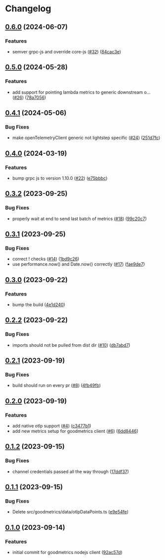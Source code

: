 # Changelog

## [0.6.0](https://github.com/bruuuuuuuce/goodmetrics-nodejs/compare/v0.5.0...v0.6.0) (2024-06-07)


### Features

* semver grpc-js and override core-js ([#32](https://github.com/bruuuuuuuce/goodmetrics-nodejs/issues/32)) ([84cac3e](https://github.com/bruuuuuuuce/goodmetrics-nodejs/commit/84cac3e5ec5893a2b2a9199b5fc471e6c6139110))

## [0.5.0](https://github.com/bruuuuuuuce/goodmetrics-nodejs/compare/v0.4.1...v0.5.0) (2024-05-28)


### Features

* add support for pointing lambda metrics to generic downstream o… ([#26](https://github.com/bruuuuuuuce/goodmetrics-nodejs/issues/26)) ([78a7056](https://github.com/bruuuuuuuce/goodmetrics-nodejs/commit/78a70568d83a48c7d0d84a83fdcd8539875f2a67))

## [0.4.1](https://github.com/bruuuuuuuce/goodmetrics-nodejs/compare/v0.4.0...v0.4.1) (2024-05-06)


### Bug Fixes

* make openTelemetryClient generic not lightstep specific ([#24](https://github.com/bruuuuuuuce/goodmetrics-nodejs/issues/24)) ([251d7fc](https://github.com/bruuuuuuuce/goodmetrics-nodejs/commit/251d7fc1e5b6b4c90faa53e9edba0accd63763a7))

## [0.4.0](https://github.com/bruuuuuuuce/goodmetrics-nodejs/compare/v0.3.2...v0.4.0) (2024-03-19)


### Features

* bump grpc js to version 1.10.0 ([#22](https://github.com/bruuuuuuuce/goodmetrics-nodejs/issues/22)) ([e75bbbc](https://github.com/bruuuuuuuce/goodmetrics-nodejs/commit/e75bbbc491568f5655ca410e8c17461a0f6db381))

## [0.3.2](https://github.com/bruuuuuuuce/goodmetrics-nodejs/compare/v0.3.1...v0.3.2) (2023-09-25)


### Bug Fixes

* properly wait at end to send last batch of metrics ([#18](https://github.com/bruuuuuuuce/goodmetrics-nodejs/issues/18)) ([99c20c7](https://github.com/bruuuuuuuce/goodmetrics-nodejs/commit/99c20c7e8f623e23e1132cf4205a23989b680bcd))

## [0.3.1](https://github.com/bruuuuuuuce/goodmetrics-nodejs/compare/v0.3.0...v0.3.1) (2023-09-25)


### Bug Fixes

* correct ! checks ([#14](https://github.com/bruuuuuuuce/goodmetrics-nodejs/issues/14)) ([1bd9c26](https://github.com/bruuuuuuuce/goodmetrics-nodejs/commit/1bd9c2691902da7a653e2ee7b0578539f847e662))
* use performance.now() and Date.now() correctly ([#17](https://github.com/bruuuuuuuce/goodmetrics-nodejs/issues/17)) ([fae9de7](https://github.com/bruuuuuuuce/goodmetrics-nodejs/commit/fae9de7871aa09eba8cc749546d23f46590d8907))

## [0.3.0](https://github.com/bruuuuuuuce/goodmetrics-nodejs/compare/v0.2.2...v0.3.0) (2023-09-22)


### Features

* bump the build ([4e1d240](https://github.com/bruuuuuuuce/goodmetrics-nodejs/commit/4e1d240d1ba77df7b424edbfbe0f166a7aefe019))

## [0.2.2](https://github.com/bruuuuuuuce/goodmetrics-nodejs/compare/v0.2.1...v0.2.2) (2023-09-22)


### Bug Fixes

* imports should not be pulled from dist dir ([#10](https://github.com/bruuuuuuuce/goodmetrics-nodejs/issues/10)) ([db7abd7](https://github.com/bruuuuuuuce/goodmetrics-nodejs/commit/db7abd76af7486b687e6c6faf1ca5b999af7a985))

## [0.2.1](https://github.com/bruuuuuuuce/goodmetrics-nodejs/compare/v0.2.0...v0.2.1) (2023-09-19)


### Bug Fixes

* build should run on every pr ([#8](https://github.com/bruuuuuuuce/goodmetrics-nodejs/issues/8)) ([4fb49fb](https://github.com/bruuuuuuuce/goodmetrics-nodejs/commit/4fb49fbfc9a54cdf49fbc9a149aed228321f9458))

## [0.2.0](https://github.com/bruuuuuuuce/goodmetrics-nodejs/compare/v0.1.2...v0.2.0) (2023-09-19)


### Features

* add native otlp support ([#4](https://github.com/bruuuuuuuce/goodmetrics-nodejs/issues/4)) ([c3477b1](https://github.com/bruuuuuuuce/goodmetrics-nodejs/commit/c3477b14c02a5148cd001160722050d076a68a35))
* add new metrics setup for goodmetrics client ([#6](https://github.com/bruuuuuuuce/goodmetrics-nodejs/issues/6)) ([6dd8446](https://github.com/bruuuuuuuce/goodmetrics-nodejs/commit/6dd8446e2bfeace3da8faedf552655229b45d46e))

## [0.1.2](https://github.com/bruuuuuuuce/goodmetrics-nodejs/compare/v0.1.1...v0.1.2) (2023-09-15)


### Bug Fixes

* channel credentials passed all the way through ([17ddf37](https://github.com/bruuuuuuuce/goodmetrics-nodejs/commit/17ddf376d43062a4e3448f97d8f028e642807e1d))

## [0.1.1](https://github.com/bruuuuuuuce/goodmetrics-nodejs/compare/v0.1.0...v0.1.1) (2023-09-15)


### Bug Fixes

* Delete src/goodmetrics/data/otlpDataPoints.ts ([e9e54fe](https://github.com/bruuuuuuuce/goodmetrics-nodejs/commit/e9e54fe34dd4e7a744a5acc408794a138cffb717))

## [0.1.0](https://github.com/bruuuuuuuce/goodmetrics-nodejs/compare/v0.0.1...v0.1.0) (2023-09-14)


### Features

* initial commit for goodmetrics nodejs client ([92ac57d](https://github.com/bruuuuuuuce/goodmetrics-nodejs/commit/92ac57d3e9dd7ac4c4cfb7211922aae808ed424b))

